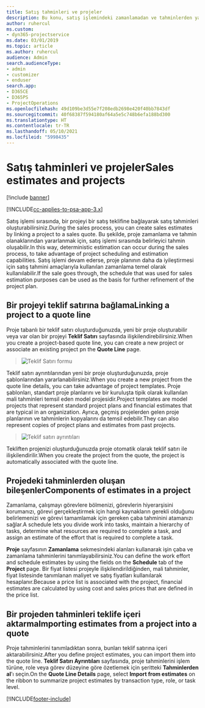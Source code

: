 ```yaml
---
title: Satış tahminleri ve projeler
description: Bu konu, satış işlemindeki zamanlamadan ve tahminlerden yararlanma hakkında bilgi sağlar.
author: ruhercul
ms.custom:
- dyn365-projectservice
ms.date: 03/01/2019
ms.topic: article
ms.author: ruhercul
audience: Admin
search.audienceType:
- admin
- customizer
- enduser
search.app:
- D365CE
- D365PS
- ProjectOperations
ms.openlocfilehash: 49d109be3d55e7f208edb2698e420f40bb7843df
ms.sourcegitcommit: 40f68387f594180af64a5e5c748b6efa188bd300
ms.translationtype: HT
ms.contentlocale: tr-TR
ms.lasthandoff: 05/10/2021
ms.locfileid: "5998435"
---
```

# <a name="sales-estimates-and-projects"></a><span data-ttu-id="405d5-103">Satış tahminleri ve projeler</span><span class="sxs-lookup"><span data-stu-id="405d5-103">Sales estimates and projects</span></span>

[!include [banner](../includes/psa-now-project-operations.md)]

[!INCLUDE[cc-applies-to-psa-app-3.x](../includes/cc-applies-to-psa-app-3x.md)]

<span data-ttu-id="405d5-104">Satış işlemi sırasında, bir projeyi bir satış teklifine bağlayarak satış tahminleri oluşturabilirsiniz.</span><span class="sxs-lookup"><span data-stu-id="405d5-104">During the sales process, you can create sales estimates by linking a project to a sales quote.</span></span> <span data-ttu-id="405d5-105">Bu şekilde, proje zamanlama ve tahmin olanaklarından yararlanmak için, satış işlemi sırasında belirleyici tahmin oluşabilir.</span><span class="sxs-lookup"><span data-stu-id="405d5-105">In this way, deterministic estimation can occur during the sales process, to take advantage of project scheduling and estimation capabilities.</span></span> <span data-ttu-id="405d5-106">Satış işlemi devam ederse, proje planının daha da iyileştirmesi için satış tahmini amaçlarıyla kullanılan zamanlama temel olarak kullanılabilir.</span><span class="sxs-lookup"><span data-stu-id="405d5-106">If the sale goes through, the schedule that was used for sales estimation purposes can be used as the basis for further refinement of the project plan.</span></span>

## <a name="linking-a-project-to-a-quote-line"></a><span data-ttu-id="405d5-107">Bir projeyi teklif satırına bağlama</span><span class="sxs-lookup"><span data-stu-id="405d5-107">Linking a project to a quote line</span></span>

<span data-ttu-id="405d5-108">Proje tabanlı bir teklif satırı oluşturduğunuzda, yeni bir proje oluşturabilir veya var olan bir projeyi **Teklif Satırı** sayfasında ilişkilendirebilirsiniz.</span><span class="sxs-lookup"><span data-stu-id="405d5-108">When you create a project-based quote line, you can create a new project or associate an existing project pn the **Quote Line** page.</span></span> 

> ![Teklif Satırı formu](media/project-8.png)
 
<span data-ttu-id="405d5-110">Teklif satırı ayrıntılarından yeni bir proje oluşturduğunuzda, proje şablonlarından yararlanabilirsiniz.</span><span class="sxs-lookup"><span data-stu-id="405d5-110">When you create a new project from the quote line details, you can take advantage of project templates.</span></span> <span data-ttu-id="405d5-111">Proje şablonları, standart proje planlarını ve bir kuruluşta tipik olarak kullanılan mali tahminleri temsil eden model projesidir.</span><span class="sxs-lookup"><span data-stu-id="405d5-111">Project templates are model projects that represent standard project plans and financial estimates that are typical in an organization.</span></span> <span data-ttu-id="405d5-112">Ayrıca, geçmiş projelerden gelen proje planlarının ve tahminlerin kopyalarını da temsil edebilir.</span><span class="sxs-lookup"><span data-stu-id="405d5-112">They can also represent copies of project plans and estimates from past projects.</span></span>

> ![Teklif satırı ayrıntıları](media/project-9.png)
  
<span data-ttu-id="405d5-114">Tekliften projenizi oluşturduğunuzda proje otomatik olarak teklif satırı ile ilişkilendirilir.</span><span class="sxs-lookup"><span data-stu-id="405d5-114">When you create the project from the quote, the project is automatically associated with the quote line.</span></span>

## <a name="components-of-estimates-in-a-project"></a><span data-ttu-id="405d5-115">Projedeki tahminlerden oluşan bileşenler</span><span class="sxs-lookup"><span data-stu-id="405d5-115">Components of estimates in a project</span></span>

<span data-ttu-id="405d5-116">Zamanlama, çalışmayı görevlere bölmenizi, görevlerin hiyerarşisini korumanızı, görevi gerçekleştirmek için hangi kaynakların gerekli olduğunu belirlemenizi ve görevi tamamlamak için gereken çaba tahminini atamanızı sağlar.</span><span class="sxs-lookup"><span data-stu-id="405d5-116">A schedule lets you divide work into tasks, maintain a hierarchy of tasks, determine what resources are required to complete a task, and assign an estimate of the effort that is required to complete a task.</span></span>

<span data-ttu-id="405d5-117">**Proje** sayfasının **Zamanlama** sekmesindeki alanları kullanarak işin çaba ve zamanlama tahminlerini tanımlayabilirsiniz.</span><span class="sxs-lookup"><span data-stu-id="405d5-117">You can define the work effort and schedule estimates by using the fields on the **Schedule** tab of the **Project** page.</span></span> <span data-ttu-id="405d5-118">Bir fiyat listesi projeyle ilişkilendirildiğinden, mali tahminler, fiyat listesinde tanımlanan maliyet ve satış fiyatları kullanılarak hesaplanır.</span><span class="sxs-lookup"><span data-stu-id="405d5-118">Because a price list is associated with the project, financial estimates are calculated by using cost and sales prices that are defined in the price list.</span></span>

## <a name="importing-estimates-from-a-project-into-a-quote"></a><span data-ttu-id="405d5-119">Bir projeden tahminleri teklife içeri aktarma</span><span class="sxs-lookup"><span data-stu-id="405d5-119">Importing estimates from a project into a quote</span></span>

<span data-ttu-id="405d5-120">Proje tahminlerini tanımladıktan sonra, bunları teklif satırına içeri aktarabilirsiniz.</span><span class="sxs-lookup"><span data-stu-id="405d5-120">After you define project estimates, you can import them into the quote line.</span></span> <span data-ttu-id="405d5-121">**Teklif Satırı Ayrıntıları** sayfasında, proje tahminlerini işlem türüne, role veya görev düzeyine göre özetlemek için şeritteki **Tahminlerden al**'ı seçin.</span><span class="sxs-lookup"><span data-stu-id="405d5-121">On the **Quote Line Details** page, select **Import from estimates** on the ribbon to summarize project estimates by transaction type, role, or task level.</span></span>


[!INCLUDE[footer-include](../includes/footer-banner.md)]